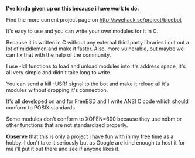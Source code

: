 **I've kinda given up on this because i have work to do.**

Find the more current project page on http://swehack.se/project/bicebot

It's easy to use and you can write your own modules for it in C.

Because it is written in C without any external third party libraries i cut out a lot of middlemen and make it faster. Also, more vulnerable, but maybe we can fix that with the help of the community.

I use -ldl functions to load and unload modules into it's address space, it's all very simple and didn't take long to write.

You can send a kill -USR1 signal to the bot and make it reload all it's modules without dropping it's connection.

It's all developed on and for FreeBSD and I write ANSI C code which should conform to POSIX standards.

Some modules don't conform to XOPEN=600 because they use ndbm or other functions that are not standardized properly.

**Observe** that this is only a project i have fun with in my free time as a hobby. I don't take it seriously but as Google are kind enough to host it for me i'll put it out there and see if anyone likes it.
